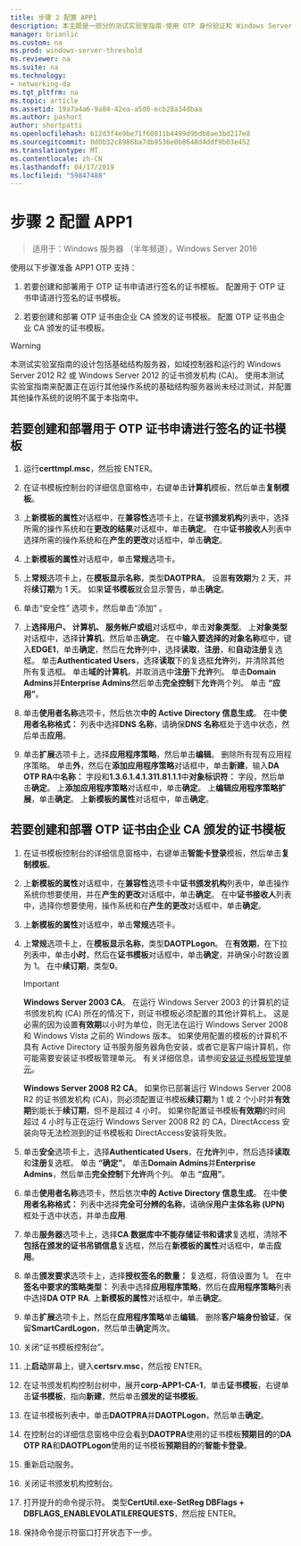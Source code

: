 ```yaml
---
title: 步骤 2 配置 APP1
description: 本主题是一部分的测试实验室指南-使用 OTP 身份验证和 Windows Server 2016 的 RSA SecurID 演示 DirectAccess
manager: brianlic
ms.custom: na
ms.prod: windows-server-threshold
ms.reviewer: na
ms.suite: na
ms.technology:
- networking-da
ms.tgt_pltfrm: na
ms.topic: article
ms.assetid: 19a7a4a6-9a04-42ea-a5d0-ecb28a34dbaa
ms.author: pashort
author: shortpatti
ms.openlocfilehash: 612d3f4e9be71f60811b4499d9bdb8ae3bd217e8
ms.sourcegitcommit: 0d0b32c8986ba7db9536e0b8648d4ddf9b03e452
ms.translationtype: MT
ms.contentlocale: zh-CN
ms.lasthandoff: 04/17/2019
ms.locfileid: "59847488"
---
```

# <a name="step-2-configure-app1"></a>步骤 2 配置 APP1

>适用于：Windows 服务器 （半年频道），Windows Server 2016

使用以下步骤准备 APP1 OTP 支持：  
  
1. 若要创建和部署用于 OTP 证书申请进行签名的证书模板。 配置用于 OTP 证书申请进行签名的证书模板。  
  
2. 若要创建和部署 OTP 证书由企业 CA 颁发的证书模板。 配置 OTP 证书由企业 CA 颁发的证书模板。  
  
> [!WARNING]  
> 本测试实验室指南的设计包括基础结构服务器，如域控制器和运行的 Windows Server 2012 R2 或 Windows Server 2012 的证书颁发机构 (CA)。 使用本测试实验室指南来配置正在运行其他操作系统的基础结构服务器尚未经过测试，并配置其他操作系统的说明不属于本指南中。  
  
## <a name="DAOTPRA"></a>若要创建和部署用于 OTP 证书申请进行签名的证书模板  
  
1.  运行**certtmpl.msc**，然后按 ENTER。  
  
2.  在证书模板控制台的详细信息窗格中，右键单击**计算机**模板，然后单击**复制模板**。  
  
3.  上**新模板的属性**对话框中，在**兼容性**选项卡上，在**证书颁发机构**列表中，选择所需的操作系统和在**更改的结果**对话框中，单击**确定**。 在中**证书接收人**列表中选择所需的操作系统和在**产生的更改**对话框中，单击**确定**。  
  
4.  上**新模板的属性**对话框中，单击**常规**选项卡。  
  
5.  上**常规**选项卡上，在**模板显示名称**，类型**DAOTPRA**。 设置**有效期**为 2 天，并将**续订期**为 1 天。 如果**证书模板**就会显示警告，单击**确定**。  
  
6.  单击“安全性”  选项卡，然后单击“添加” 。  
  
7.  上**选择用户、 计算机、 服务帐户或组**对话框中，单击**对象类型**。 上**对象类型**对话框中，选择**计算机**，然后单击**确定**。 在中**输入要选择的对象名称**框中，键入**EDGE1**，单击**确定**，然后在**允许**列中，选择**读取**，**注册**，和**自动注册**复选框。 单击**Authenticated Users**，选择**读取**下的复选框**允许**列，并清除其他所有复选框。 单击**域的计算机**，并取消选中**注册**下**允许**列。 单击**Domain Admins**并**Enterprise Admins**然后单击**完全控制**下**允许**两个列。 单击 **“应用”**。  
  
8.  单击**使用者名称**选项卡，然后依次**中的 Active Directory 信息生成**。 在中**使用者名称格式：** 列表中选择**DNS 名称**，请确保**DNS 名称**框处于选中状态，然后单击**应用**。  
  
9. 单击**扩展**选项卡上，选择**应用程序策略**，然后单击**编辑**。 删除所有现有应用程序策略。 单击**外**，然后在**添加应用程序策略**对话框中，单击**新建**，输入**DA OTP RA**中**名称：** 字段和**1.3.6.1.4.1.311.81.1.1**中**对象标识符：** 字段，然后单击**确定**。 上**添加应用程序策略**对话框中，单击**确定**。 上**编辑应用程序策略扩展**，单击**确定**。 上**新模板的属性**对话框中，单击**确定**。  
  
## <a name="DAOTPLogon"></a>若要创建和部署 OTP 证书由企业 CA 颁发的证书模板  
  
1.  在证书模板控制台的详细信息窗格中，右键单击**智能卡登录**模板，然后单击**复制模板**。  
  
2.  上**新模板的属性**对话框中，在**兼容性**选项卡中**证书颁发机构**列表中，单击操作系统你想要使用，并在**产生的更改**对话框中，单击**确定**。 在中**证书接收人**列表中，选择你想要使用，操作系统和在**产生的更改**对话框中，单击**确定**。  
  
3.  上**新模板的属性**对话框中，单击**常规**选项卡。  
  
4.  上**常规**选项卡上，在**模板显示名称**，类型**DAOTPLogon**。 在**有效期**，在下拉列表中，单击**小时**，然后在**证书模板**对话框中，单击**确定**，并确保小时数设置为 1。 在中**续订期**，类型**0**。  
  
    > [!IMPORTANT]  
    > **Windows Server 2003 CA**。 在运行 Windows Server 2003 的计算机的证书颁发机构 (CA) 所在的情况下，则证书模板必须配置的其他计算机上。 这是必需的因为设置**有效期**以小时为单位，则无法在运行 Windows Server 2008 和 Windows Vista 之前的 Windows 版本。 如果使用配置的模板的计算机不具有 Active Directory 证书服务服务器角色安装，或者它是客户端计算机，你可能需要安装证书模板管理单元。 有关详细信息，请参阅[安装证书模板管理单元](https://technet.microsoft.com/library/cc732445.aspx)。  
    >   
    > **Windows Server 2008 R2 CA**。 如果你已部署运行 Windows Server 2008 R2 的证书颁发机构 (CA)，则必须配置证书模板**续订期**为 1 或 2 个小时并**有效期**到能长于**续订期**，但不是超过 4 小时。 如果你配置证书模板**有效期**的时间超过 4 小时与正在运行 Windows Server 2008 R2 的 CA，DirectAccess 安装向导无法检测到的证书模板和 DirectAccess安装将失败。  
  
5.  单击**安全**选项卡上，选择**Authenticated Users**，在**允许**列中，然后选择**读取**和**注册**复选框。 单击 **“确定”**。 单击**Domain Admins**并**Enterprise Admins**，然后单击**完全控制**下**允许**两个列。 单击 **“应用”**。  
  
6.  单击**使用者名称**选项卡，然后依次**中的 Active Directory 信息生成**。 在中**使用者名称格式：** 列表中选择**完全可分辨的名称**，请确保**用户主体名称 (UPN)** 框处于选中状态，并单击**应用**.  
  
7.  单击**服务器**选项卡上，选择**CA 数据库中不能存储证书和请求**复选框，清除**不包括在颁发的证书吊销信息**复选框，然后在**新模板的属性**对话框中，单击**应用**。  
  
8.  单击**颁发要求**选项卡上，选择**授权签名的数量：** 复选框，将值设置为 1。 在中**签名中要求的策略类型：** 列表中选择**应用程序策略**，然后在**应用程序策略**列表中选择**DA OTP RA**. 上**新模板的属性**对话框中，单击**确定**。  
  
9. 单击**扩展**选项卡上，然后在**应用程序策略**单击**编辑**。 删除**客户端身份验证**，保留**SmartCardLogon**，然后单击**确定**两次。  
  
10. 关闭“证书模板控制台”。  
  
11. 上**启动**屏幕上，键入**certsrv.msc**，然后按 ENTER。  
  
12. 在证书颁发机构控制台树中，展开**corp-APP1-CA-1**，单击**证书模板**，右键单击**证书模板**，指向**新建**，然后单击**颁发的证书模板**。  
  
13. 在证书模板列表中，单击**DAOTPRA**并**DAOTPLogon**，然后单击**确定**。  
  
14. 在控制台的详细信息窗格中应会看到**DAOTPRA**使用的证书模板**预期目的**的**DA OTP RA**和**DAOTPLogon**使用的证书模板**预期目的**的**智能卡登录**。  
  
15. 重新启动服务。  
  
16. 关闭证书颁发机构控制台。  
  
17. 打开提升的命令提示符。 类型**CertUtil.exe-SetReg DBFlags + DBFLAGS_ENABLEVOLATILEREQUESTS**，然后按 ENTER。  
  
18. 保持命令提示符窗口打开状态下一步。  
  


